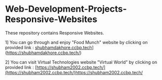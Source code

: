 # Web-Development-Projects-Responsive-Websites
These repository contains Responsive Websites.

1] You can go through and enjoy "Food Munch" website by clicking on provided link :  [shubhamdakhore.ccbp.tech](https://shubhamdakhore.ccbp.tech/)](https://shubhamdakhore.ccbp.tech/)

2] You can visit Virtual Technologies website "Virtual World" by clicking on provided link : [https://shubham2002.ccbp.tech/](https://shubham2002.ccbp.tech/)https://shubham2002.ccbp.tech/

